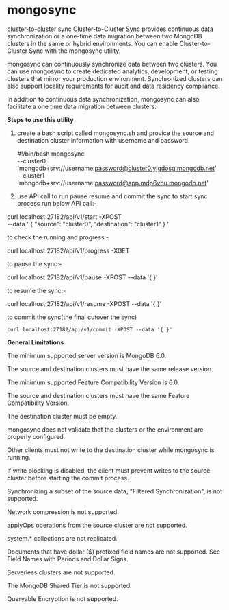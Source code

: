 # mongosync
cluster-to-cluster sync
Cluster-to-Cluster Sync provides continuous data synchronization or a one-time data migration between two MongoDB clusters in the same or hybrid environments. You can enable Cluster-to-Cluster Sync with the mongosync utility.

mongosync can continuously synchronize data between two clusters. You can use mongosync to create dedicated analytics, development, or testing clusters that mirror your production environment. Synchronized clusters can also support locality requirements for audit and data residency compliance.


In addition to continuous data synchronization, mongosync can also facilitate a one time data migration between clusters.

**Steps to use this utility**
1. create a bash script called mongosync.sh
   and provice the source and destination cluster information with username and password.
   
   #!/bin/bash
mongosync \
   --cluster0 'mongodb+srv://username:password@cluster0.yjgdosg.mongodb.net' \
   --cluster1 'mongodb+srv://username:password@app.mdp6vhu.mongodb.net'
   
2. use API call to run pause resume and commit the sync 
to start sync process run below API call:-
  
  curl localhost:27182/api/v1/start -XPOST \
--data '
   {
      "source": "cluster0",
      "destination": "cluster1"
   } '
   
   to check the running and progress:-
   
   curl localhost:27182/api/v1/progress -XGET
   
   to pause the sync:-
   
   curl localhost:27182/api/v1/pause -XPOST --data '{ }'
   
   to resume the sync:-
   
   curl localhost:27182/api/v1/resume -XPOST --data '{ }'
   
   to commit the sync(the final cutover the sync)
    
    curl localhost:27182/api/v1/commit -XPOST --data '{ }'




**General Limitations**

The minimum supported server version is MongoDB 6.0.

The source and destination clusters must have the same release version.

The minimum supported 
Feature Compatibility Version
 is 6.0.

The source and destination clusters must have the same Feature Compatibility Version.

The destination cluster must be empty.

mongosync does not validate that the clusters or the environment are properly configured.

Other clients must not write to the destination cluster while mongosync is running.

If write blocking is disabled, the client must prevent writes to the source cluster before starting the commit process.

Synchronizing a subset of the source data, "Filtered Synchronization", is not supported.

Network compression is not supported.

applyOps
 operations from the source cluster are not supported.

system.* collections
 are not replicated.

Documents that have dollar ($) prefixed field names are not supported. See 
Field Names with Periods and Dollar Signs.

Serverless clusters are not supported.

The MongoDB Shared Tier is not supported.

Queryable Encryption
 is not supported.

